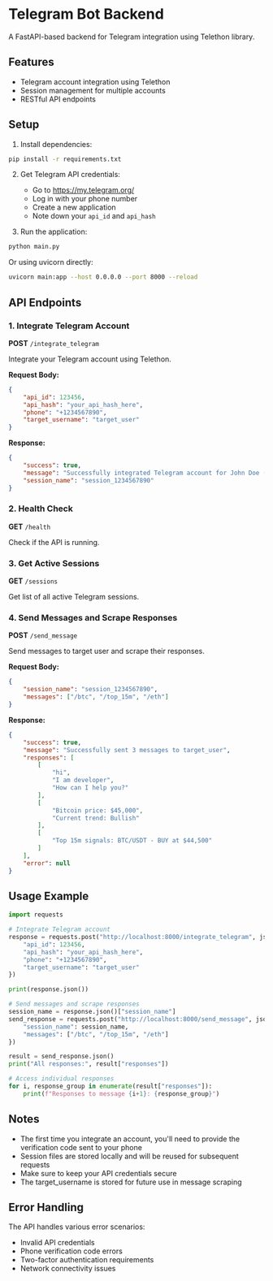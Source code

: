 # Telegram Bot Backend

A FastAPI-based backend for Telegram integration using Telethon library.

## Features

- Telegram account integration using Telethon
- Session management for multiple accounts
- RESTful API endpoints

## Setup

1. Install dependencies:
```bash
pip install -r requirements.txt
```

2. Get Telegram API credentials:
   - Go to https://my.telegram.org/
   - Log in with your phone number
   - Create a new application
   - Note down your `api_id` and `api_hash`

3. Run the application:
```bash
python main.py
```

Or using uvicorn directly:
```bash
uvicorn main:app --host 0.0.0.0 --port 8000 --reload
```

## API Endpoints

### 1. Integrate Telegram Account
**POST** `/integrate_telegram`

Integrate your Telegram account using Telethon.

**Request Body:**
```json
{
    "api_id": 123456,
    "api_hash": "your_api_hash_here",
    "phone": "+1234567890",
    "target_username": "target_user"
}
```

**Response:**
```json
{
    "success": true,
    "message": "Successfully integrated Telegram account for John Doe (@johndoe)",
    "session_name": "session_1234567890"
}
```

### 2. Health Check
**GET** `/health`

Check if the API is running.

### 3. Get Active Sessions
**GET** `/sessions`

Get list of all active Telegram sessions.

### 4. Send Messages and Scrape Responses
**POST** `/send_message`

Send messages to target user and scrape their responses.

**Request Body:**
```json
{
    "session_name": "session_1234567890",
    "messages": ["/btc", "/top_15m", "/eth"]
}
```

**Response:**
```json
{
    "success": true,
    "message": "Successfully sent 3 messages to target_user",
    "responses": [
        [
            "hi",
            "I am developer",
            "How can I help you?"
        ],
        [
            "Bitcoin price: $45,000",
            "Current trend: Bullish"
        ],
        [
            "Top 15m signals: BTC/USDT - BUY at $44,500"
        ]
    ],
    "error": null
}
```

## Usage Example

```python
import requests

# Integrate Telegram account
response = requests.post("http://localhost:8000/integrate_telegram", json={
    "api_id": 123456,
    "api_hash": "your_api_hash_here",
    "phone": "+1234567890",
    "target_username": "target_user"
})

print(response.json())

# Send messages and scrape responses
session_name = response.json()["session_name"]
send_response = requests.post("http://localhost:8000/send_message", json={
    "session_name": session_name,
    "messages": ["/btc", "/top_15m", "/eth"]
})

result = send_response.json()
print("All responses:", result["responses"])

# Access individual responses
for i, response_group in enumerate(result["responses"]):
    print(f"Responses to message {i+1}: {response_group}")
```

## Notes

- The first time you integrate an account, you'll need to provide the verification code sent to your phone
- Session files are stored locally and will be reused for subsequent requests
- Make sure to keep your API credentials secure
- The target_username is stored for future use in message scraping

## Error Handling

The API handles various error scenarios:
- Invalid API credentials
- Phone verification code errors
- Two-factor authentication requirements
- Network connectivity issues 